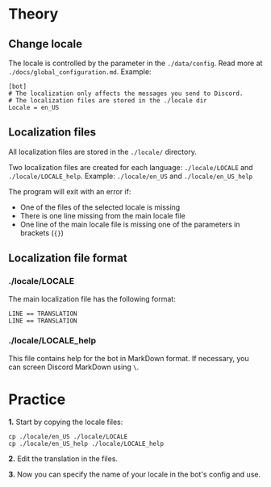 # Theory
## Change locale
The locale is controlled by the parameter in the `./data/config`. Read more at `./docs/global_configuration.md`. Example:
```
[bot]
# The localization only affects the messages you send to Discord.
# The localization files are stored in the ./locale dir
Locale = en_US
```

## Localization files
All localization files are stored in the `./locale/` directory.

Two localization files are created for each language: `./locale/LOCALE` and `./locale/LOCALE_help`. Example: `./locale/en_US` and `./locale/en_US_help`

The program will exit with an error if:
 - One of the files of the selected locale is missing
 - There is one line missing from the main locale file
 - One line of the main locale file is missing one of the parameters in brackets (`{}`)

## Localization file format
### ./locale/LOCALE
The main localization file has the following format:

```
LINE == TRANSLATION
LINE == TRANSLATION
```

### ./locale/LOCALE_help
This file contains help for the bot in MarkDown format. If necessary, you can screen Discord MarkDown using `\`.


# Practice
**1.** Start by copying the locale files:

```
cp ./locale/en_US ./locale/LOCALE
cp ./locale/en_US_help ./locale/LOCALE_help
```

**2.** Edit the translation in the files.

**3.** Now you can specify the name of your locale in the bot's config and use.
